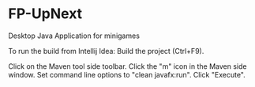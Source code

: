 # FP-UpNext
Desktop Java Application for minigames

To run the build from Intellij Idea:
Build the project (Ctrl+F9).

Click on the Maven tool side toolbar.
Click the "m" icon in the Maven side window.
Set command line options to "clean javafx:run".
Click "Execute".
